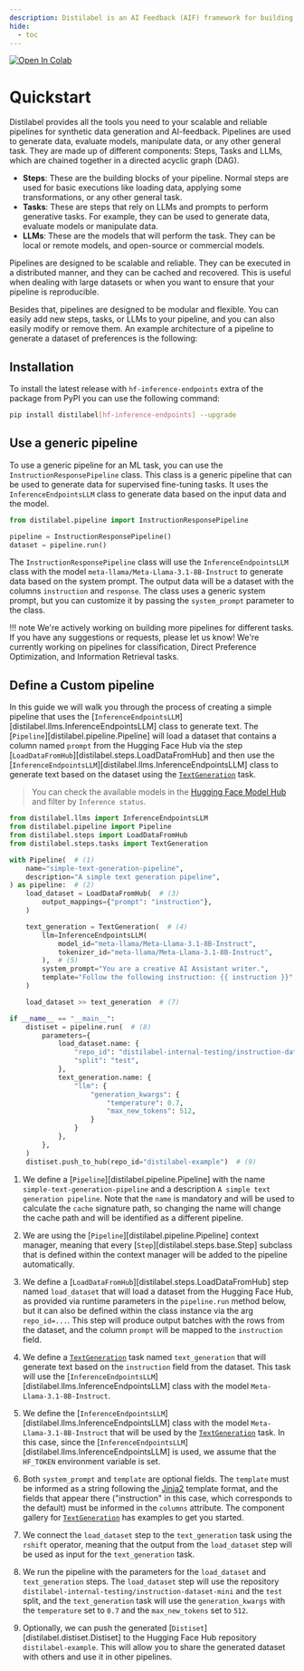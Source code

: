```yaml
---
description: Distilabel is an AI Feedback (AIF) framework for building datasets with and for LLMs.
hide:
  - toc
---
```


<a target="_blank" href="https://colab.research.google.com/drive/1DJFDZtOfnNYg7ZfmZPfICm750tuJLR9l">
  <img src="https://colab.research.google.com/assets/colab-badge.svg" alt="Open In Colab"/>
</a>

# Quickstart

Distilabel provides all the tools you need to your scalable and reliable pipelines for synthetic data generation and AI-feedback. Pipelines are used to generate data, evaluate models, manipulate data, or any other general task. They are made up of different components: Steps, Tasks and LLMs, which are chained together in a directed acyclic graph (DAG).

- **Steps**: These are the building blocks of your pipeline. Normal steps are used for basic executions like loading data, applying some transformations, or any other general task.
- **Tasks**: These are steps that rely on LLMs and prompts to perform generative tasks. For example, they can be used to generate data, evaluate models or manipulate data.
- **LLMs**: These are the models that will perform the task. They can be local or remote models, and open-source or commercial models.

Pipelines are designed to be scalable and reliable. They can be executed in a distributed manner, and they can be cached and recovered. This is useful when dealing with large datasets or when you want to ensure that your pipeline is reproducible.

Besides that, pipelines are designed to be modular and flexible. You can easily add new steps, tasks, or LLMs to your pipeline, and you can also easily modify or remove them. An example architecture of a pipeline to generate a dataset of preferences is the following:

## Installation

To install the latest release with `hf-inference-endpoints` extra of the package from PyPI you can use the following command:

```sh
pip install distilabel[hf-inference-endpoints] --upgrade
```

## Use a generic pipeline

To use a generic pipeline for an ML task, you can use the `InstructionResponsePipeline` class. This class is a generic pipeline that can be used to generate data for supervised fine-tuning tasks. It uses the `InferenceEndpointsLLM` class to generate data based on the input data and the model.

```python
from distilabel.pipeline import InstructionResponsePipeline

pipeline = InstructionResponsePipeline()
dataset = pipeline.run()
```

The `InstructionResponsePipeline` class will use the `InferenceEndpointsLLM` class with the model `meta-llama/Meta-Llama-3.1-8B-Instruct` to generate data based on the system prompt. The output data will be a dataset with the columns `instruction` and `response`. The class uses a generic system prompt, but you can customize it by passing the `system_prompt` parameter to the class.

!!! note
    We're actively working on building more pipelines for different tasks. If you have any suggestions or requests, please let us know! We're currently working on pipelines for classification, Direct Preference Optimization, and Information Retrieval tasks.

## Define a Custom pipeline

In this guide we will walk you through the process of creating a simple pipeline that uses the [`InferenceEndpointsLLM`][distilabel.llms.InferenceEndpointsLLM] class to generate text. The [`Pipeline`][distilabel.pipeline.Pipeline] will load a dataset that contains a column named `prompt` from the Hugging Face Hub via the step [`LoadDataFromHub`][distilabel.steps.LoadDataFromHub] and then use the [`InferenceEndpointsLLM`][distilabel.llms.InferenceEndpointsLLM] class to generate text based on the dataset using the [`TextGeneration`](https://distilabel.argilla.io/dev/components-gallery/tasks/textgeneration/) task.

> You can check the available models in the [Hugging Face Model Hub](https://huggingface.co/models?pipeline_tag=text-generation&sort=trending) and filter by `Inference status`.

```python
from distilabel.llms import InferenceEndpointsLLM
from distilabel.pipeline import Pipeline
from distilabel.steps import LoadDataFromHub
from distilabel.steps.tasks import TextGeneration

with Pipeline(  # (1)
    name="simple-text-generation-pipeline",
    description="A simple text generation pipeline",
) as pipeline:  # (2)
    load_dataset = LoadDataFromHub(  # (3)
        output_mappings={"prompt": "instruction"},
    )

    text_generation = TextGeneration(  # (4)
        llm=InferenceEndpointsLLM(
            model_id="meta-llama/Meta-Llama-3.1-8B-Instruct",
            tokenizer_id="meta-llama/Meta-Llama-3.1-8B-Instruct",
        ),  # (5)
        system_prompt="You are a creative AI Assistant writer.",
        template="Follow the following instruction: {{ instruction }}"  # (6)
    )

    load_dataset >> text_generation  # (7)

if __name__ == "__main__":
    distiset = pipeline.run(  # (8)
        parameters={
            load_dataset.name: {
                "repo_id": "distilabel-internal-testing/instruction-dataset-mini",
                "split": "test",
            },
            text_generation.name: {
                "llm": {
                    "generation_kwargs": {
                        "temperature": 0.7,
                        "max_new_tokens": 512,
                    }
                }
            },
        },
    )
    distiset.push_to_hub(repo_id="distilabel-example")  # (9)
```

1. We define a [`Pipeline`][distilabel.pipeline.Pipeline] with the name `simple-text-generation-pipeline` and a description `A simple text generation pipeline`. Note that the `name` is mandatory and will be used to calculate the `cache` signature path, so changing the name will change the cache path and will be identified as a different pipeline.

2. We are using the [`Pipeline`][distilabel.pipeline.Pipeline] context manager, meaning that every [`Step`][distilabel.steps.base.Step] subclass that is defined within the context manager will be added to the pipeline automatically.

3. We define a [`LoadDataFromHub`][distilabel.steps.LoadDataFromHub] step named `load_dataset` that will load a dataset from the Hugging Face Hub, as provided via runtime parameters in the `pipeline.run` method below, but it can also be defined within the class instance via the arg `repo_id=...`. This step will produce output batches with the rows from the dataset, and the column `prompt` will be mapped to the `instruction` field.

4. We define a [`TextGeneration`](https://distilabel.argilla.io/dev/components-gallery/tasks/textgeneration/) task named `text_generation` that will generate text based on the `instruction` field from the dataset. This task will use the [`InferenceEndpointsLLM`][distilabel.llms.InferenceEndpointsLLM] class with the model `Meta-Llama-3.1-8B-Instruct`.

5. We define the [`InferenceEndpointsLLM`][distilabel.llms.InferenceEndpointsLLM] class with the model `Meta-Llama-3.1-8B-Instruct` that will be used by the [`TextGeneration`](https://distilabel.argilla.io/dev/components-gallery/tasks/textgeneration/) task. In this case, since the [`InferenceEndpointsLLM`][distilabel.llms.InferenceEndpointsLLM] is used, we assume that the `HF_TOKEN` environment variable is set.

6. Both `system_prompt` and `template` are optional fields. The `template` must be informed as a string following the [Jinja2](https://jinja.palletsprojects.com/en/3.1.x/templates/#synopsis) template format, and the fields that appear there ("instruction" in this case, which corresponds to the default) must be informed in the `columns` attribute. The component gallery for [`TextGeneration`](https://distilabel.argilla.io/dev/components-gallery/tasks/textgeneration/) has examples to get you started. 

7. We connect the `load_dataset` step to the `text_generation` task using the `rshift` operator, meaning that the output from the `load_dataset` step will be used as input for the `text_generation` task.

8. We run the pipeline with the parameters for the `load_dataset` and `text_generation` steps. The `load_dataset` step will use the repository `distilabel-internal-testing/instruction-dataset-mini` and the `test` split, and the `text_generation` task will use the `generation_kwargs` with the `temperature` set to `0.7` and the `max_new_tokens` set to `512`.

9. Optionally, we can push the generated [`Distiset`][distilabel.distiset.Distiset] to the Hugging Face Hub repository `distilabel-example`. This will allow you to share the generated dataset with others and use it in other pipelines.

